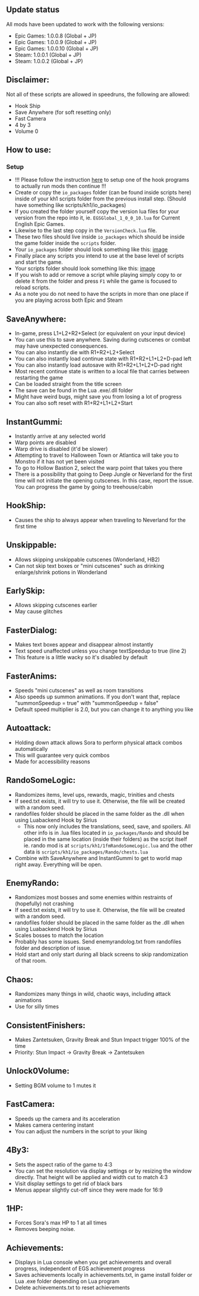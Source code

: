 ## Update status
All mods have been updated to work with the following versions:
- Epic Games: 1.0.0.8 (Global + JP)
- Epic Games: 1.0.0.9 (Global + JP)
- Epic Games: 1.0.0.10 (Global + JP)
- Steam: 1.0.0.1 (Global + JP)
- Steam: 1.0.0.2 (Global + JP)


## Disclaimer:
Not all of these scripts are allowed in speedruns, the following are allowed:
- Hook Ship
- Save Anywhere (for soft resetting only)
- Fast Camera
- 4 by 3
- Volume 0

## How to use:

### Setup
- !!! Please follow the instruction [here](../LUA.md) to setup one of the hook programs to actually run mods then continue !!!
- Create or copy the `io_packages` folder (can be found inside scripts here) inside of your kh1 scripts folder from the previous install step. (Should have something like scripts/kh1/io_packages)
- If you created the folder yourself copy the version lua files for your version from the repo into it, ie. `EGSGlobal_1_0_0_10.lua` for Current English Epic Games.
- Likewise to the last step copy in the `VersionCheck.lua` file.
- These two files should live inside `io_packages` which should be inside the game folder inside the `scripts` folder.
- Your `io_packages` folder should look something like this: [image](../images/versioned_io_packages.png)
- Finally place any scripts you intend to use at the base level of scripts and start the game.
- Your scripts folder should look something like this: [image](../images/game_scripts.png)
- If you wish to add or remove a script while playing simply copy to or delete it from the folder and press `F1` while the game is focused to reload scripts.
- As a note you do not need to have the scripts in more than one place if you are playing across both Epic and Steam

## SaveAnywhere:
- In-game, press L1+L2+R2+Select (or equivalent on your input device)
- You can use this to save anywhere. Saving during cutscenes or combat may have unexpected consequences.
- You can also instantly die with R1+R2+L2+Select
- You can also instantly load continue state with R1+R2+L1+L2+D-pad left
- You can also instantly load autosave with R1+R2+L1+L2+D-pad right
 - Most recent continue state is written to a local file that carries between restarting the game
 - Can be loaded straight from the title screen
 - The save can be found in the Lua .exe/.dll folder
 - Might have weird bugs, might save you from losing a lot of progress
- You can also soft reset with R1+R2+L1+L2+Start

## InstantGummi:
- Instantly arrive at any selected world
- Warp points are disabled
- Warp drive is disabled (it'd be slower)
- Attempting to travel to Halloween Town or Atlantica will take you to Monstro if it has not yet been visited
- To go to Hollow Bastion 2, select the warp point that takes you there
- There is a possibility that going to Deep Jungle or Neverland for the first time will not initiate the opening cutscenes. In this case, report the issue. You can progress the game by going to treehouse/cabin

## HookShip:
- Causes the ship to always appear when traveling to Neverland for the first time

## Unskippable:
- Allows skipping unskippable cutscenes (Wonderland, HB2)
- Can not skip text boxes or "mini cutscenes" such as drinking enlarge/shrink potions in Wonderland

## EarlySkip:
- Allows skipping cutscenes earlier
- May cause glitches

## FasterDialog:
- Makes text boxes appear and disappear almost instantly
- Text speed unaffected unless you change textSpeedup to true (line 2)
 - This feature is a little wacky so it's disabled by default

## FasterAnims:
- Speeds "mini cutscenes" as well as room transitions
- Also speeds up summon animations. If you don't want that, replace "summonSpeedup = true" with "summonSpeedup = false"
- Default speed multiplier is 2.0, but you can change it to anything you like

## Autoattack:
- Holding down attack allows Sora to perform physical attack combos automatically
- This will guarantee very quick combos
- Made for accessibility reasons

## RandoSomeLogic:
- Randomizes items, level ups, rewards, magic, trinities and chests
- If seed.txt exists, it will try to use it. Otherwise, the file will be created with a random seed.
- randofiles folder should be placed in the same folder as the .dll when using Luabackend Hook by Sirius
    - This now only includes the translations, seed, save, and spoilers. All other info is in .lua files located in `io_packages/Rando` and should be placed in the same location (inside their folders) as the script itself ie. rando mod is at `scripts/kh1/1fmRandoSomeLogic.lua` and the other data is `scripts/kh1/io_packages/Rando/chests.lua`
- Combine with SaveAnywhere and InstantGummi to get to world map right away. Everything will be open.

## EnemyRando:
- Randomizes most bosses and some enemies within restraints of (hopefully) not crashing
- If seed.txt exists, it will try to use it. Otherwise, the file will be created with a random seed.
- randofiles folder should be placed in the same folder as the .dll when using Luabackend Hook by Sirius
- Scales bosses to match the location
- Probably has some issues. Send enemyrandolog.txt from randofiles folder and description of issue.
- Hold start and only start during all black screens to skip randomization of that room.

## Chaos:
- Randomizes many things in wild, chaotic ways, including attack animations
- Use for silly times

## ConsistentFinishers:
- Makes Zantetsuken, Gravity Break and Stun Impact trigger 100% of the time
- Priority: Stun Impact -> Gravity Break -> Zantetsuken

## Unlock0Volume:
- Setting BGM volume to 1 mutes it

## FastCamera:
- Speeds up the camera and its acceleration
- Makes camera centering instant
- You can adjust the numbers in the script to your liking

## 4By3:
- Sets the aspect ratio of the game to 4:3
- You can set the resolution via display settings or by resizing the window directly. That height will be applied and width cut to match 4:3
- Visit display settings to get rid of black bars
- Menus appear slightly cut-off since they were made for 16:9

## 1HP:
- Forces Sora's max HP to 1 at all times
- Removes beeping noise.

## Achievements:
- Displays in Lua console when you get achievements and overall progress, independent of EGS achievement progress
- Saves achievements locally in achievements.txt, in game install folder or Lua .exe folder depending on Lua program
- Delete achievements.txt to reset achievements
